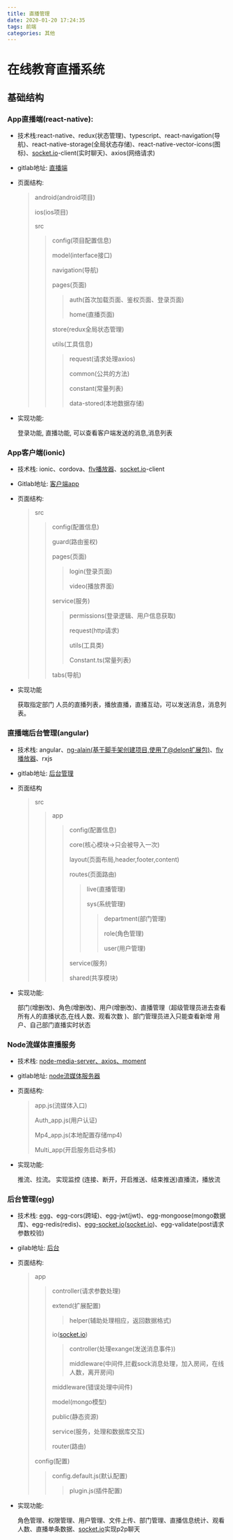```yaml
---
title: 直播管理
date: 2020-01-20 17:24:35
tags: 前端
categories: 其他
---
```

#  在线教育直播系统

## 基础结构

### App直播端(react-native):

- 技术栈:react-native、redux(状态管理)、typescript、react-navigation(导航)、react-native-storage(全局状态存储)、react-native-vector-icons(图标)、[socket.io](http://socket.io/)-client(实时聊天)、axios(网络请求)

- gitlab地址: [直播端](https://git.orhontech.com/OpenCloud/Frontend/application/app-live)

- 页面结构:

  > android(android项目)
  >
  > ios(ios项目)
  >
  > src
  >
  > > config(项目配置信息)
  > >
  > > model(interface接口)
  > >
  > > navigation(导航)
  > >
  > > pages(页面)
  > >
  > > > auth(首次加载页面、鉴权页面、登录页面)
  > > >
  > > > home(直播页面)
  > >
  > > store(redux全局状态管理)
  > >
  > > utils(工具信息)
  > >
  > > > request(请求处理axios)
  > > >
  > > > common(公共的方法)
  > > >
  > > > constant(常量列表)
  > > >
  > > > data-stored(本地数据存储)

- 实现功能:

  登录功能, 直播功能, 可以查看客户端发送的消息,消息列表

### App客户端(ionic)

- 技术栈: ionic、cordova、[flv播放器](https://github.com/bilibili/flv.js)、[socket.io](http://socket.io/)-client

- Gitlab地址: [客户端app](https://git.orhontech.com/OpenCloud/Frontend/application/app-client)

- 页面结构:

  > src
  >
  > > config(配置信息)
  > >
  > > guard(路由鉴权)
  > >
  > > pages(页面)
  > >
  > > > login(登录页面)
  > > >
  > > > video(播放界面)
  > >
  > > service(服务)
  > >
  > > > permissions(登录逻辑、用户信息获取)
  > > >
  > > > request(http请求)
  > > >
  > > > utils(工具类)
  > > >
  > > > Constant.ts(常量列表)
  > >
  > > tabs(导航)

- 实现功能

  获取指定部门 人员的直播列表，播放直播，直播互动，可以发送消息，消息列表。

### 直播端后台管理(angular)

- 技术栈: angular、[ng-alain(基于脚手架创建项目,使用了@delon扩展包)](https://ng-alain.com/zh)、[flv播放器](https://github.com/bilibili/flv.js)、rxjs

- gitlab地址: [后台管理](https://git.orhontech.com/OpenCloud/Frontend/application/app-front.git)

- 页面结构

  > src
  >
  > > app
  > >
  > > > config(配置信息)
  > > >
  > > > core(核心模块->只会被导入一次)
  > > >
  > > > layout(页面布局,header,footer,content)
  > > >
  > > > routes(页面路由)
  > > >
  > > > > live(直播管理)
  > > > >
  > > > > sys(系统管理)
  > > > >
  > > > > > department(部门管理)
  > > > > >
  > > > > > role(角色管理)
  > > > > >
  > > > > > user(用户管理)
  > > >
  > > > service(服务)
  > > >
  > > > shared(共享模块)

- 实现功能:

  部门(增删改)、角色(增删改)、用户(增删改)、直播管理（超级管理员进去查看所有人的直播状态,在线人数、观看次数 )、部门管理员进入只能查看新增 用户、自己部门直播实时状态

### Node流媒体直播服务

- 技术栈: [node-media-server、axios、moment](https://github.com/illuspas/Node-Media-Server)

- gitlab地址: [node流媒体服务器](https://git.orhontech.com/OpenCloud/Frontend/application/app-node)

- 页面结构:

  > app.js(流媒体入口)
  >
  > Auth_app.js(用户认证)
  >
  > Mp4_app.js(本地配置存储mp4)
  >
  > Multi_app(开启服务启动多核)

- 实现功能:

  推流、拉流。 实现监控 (连接、断开，开启推送、结束推送)直播流，播放流

### 后台管理(egg)

- 技术栈: [egg](https://eggjs.org/zh-cn/)、egg-cors(跨域)、egg-jwt(jwt)、egg-mongoose(mongo数据库)、egg-redis(redis)、[egg-socket.io](http://egg-socket.io/)([socket.io](http://socket.io/))、egg-validate(post请求参数校验)

- gilab地址: [后台](https://git.orhontech.com/OpenCloud/Frontend/application/app-node/tree/master/live-back)

- 页面结构:

  > app
  >
  > > controller(请求参数处理)
  > >
  > > extend(扩展配置)
  > >
  > > > helper(辅助处理相应，返回数据格式)
  > >
  > > io([socket.io](http://socket.io/))
  > >
  > > > controller(处理exange(发送消息事件))
  > > >
  > > > middleware(中间件,拦截sock消息处理，加入房间，在线人数，离开房间)
  > >
  > > middleware(错误处理中间件)
  > >
  > > model(mongo模型)
  > >
  > > public(静态资源)
  > >
  > > service(服务，处理和数据库交互)
  > >
  > > router(路由)
  >
  > config(配置)
  >
  > > config.default.js(默认配置)
  > >
  > > > plugin.js(插件配置)

- 实现功能:

  角色管理、权限管理、用户管理、文件上传、部门管理、直播信息统计、观看人数、直播单条数据、[socket.io](http://socket.io/)实现p2p聊天